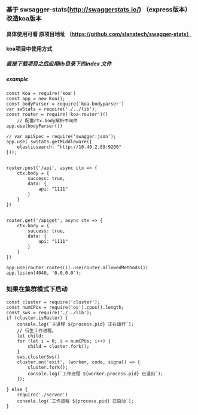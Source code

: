 ### 基于 swsagger-stats(http://swaggerstats.io/)  （express版本）改造koa版本
#### 具体使用可看 原项目地址 （https://github.com/slanatech/swagger-stats）
#### koa项目中使用方式
##### 直接下载项目之后应用lib目录下的index 文件
##### example 
```
const Koa = require('koa')
const app = new Koa();
const bodyParser = require('koa-bodyparser')
var swStats = require('./../lib');
const router = require('koa-router')()
    // 配置ctx.body解析中间件
app.use(bodyParser())

// var apiSpec = require('swagger.json');
app.use( swStats.getMiddleware({
    elasticsearch: "http://10.40.2.89:9200"
}));


router.post('/api', async ctx => {
    ctx.body = {
        success: true,
        data: {
            api: "1111"
        }
    }
})


router.get('/apiget', async ctx => {
    ctx.body = {
        success: true,
        data: {
            api: "1111"
        }
    }
})

app.use(router.routes()).use(router.allowedMethods())
app.listen(4040, '0.0.0.0');
```
### 如果在集群模式下启动
```
const cluster = require('cluster');
const numCPUs = require('os').cpus().length;
const sws = require('./../lib');
if (cluster.isMaster) {
    console.log(`主进程 ${process.pid} 正在运行`);
    // 衍生工作进程。
    let child;
    for (let i = 0; i < numCPUs; i++) {
        child = cluster.fork();
    }
    sws.clusterSws()
    cluster.on('exit', (worker, code, signal) => {
        cluster.fork();
        console.log(`工作进程 ${worker.process.pid} 已退出`);
    });

} else {
    require('./server')
    console.log(`工作进程 ${process.pid} 已启动`);
}
```
